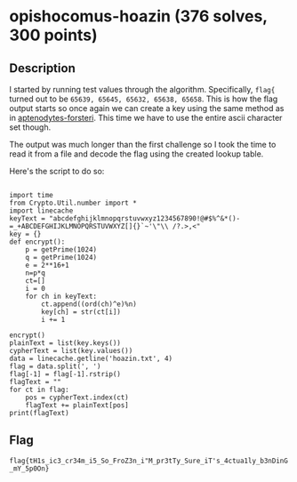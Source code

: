 # opishocomus-hoazin (376 solves, 300 points)
## Description
I started by running test values through the algorithm. Specifically, ``flag{`` turned out to be ``65639, 65645, 65632, 65638, 65658``. This is how the flag output starts so
once again we can create a key using the same method as in [aptenodytes-forsteri](https://github.com/BASHing-thru-challenges/HSCTF-2021-Writeups/tree/main/crypto/aptenodytes-forsteri).
This time we have to use the entire ascii character set though.

The output was much longer than the first challenge so I took the time to read it from a file and decode the flag using the created lookup table.

Here's the script to do so:
```python3

import time
from Crypto.Util.number import *
import linecache
keyText = "abcdefghijklmnopqrstuvwxyz1234567890!@#$%^&*()-=_+ABCDEFGHIJKLMNOPQRSTUVWXYZ[]{}`~'\"\\ /?.>,<"
key = {}
def encrypt():
    p = getPrime(1024)
    q = getPrime(1024)
    e = 2**16+1
    n=p*q
    ct=[]
    i = 0
    for ch in keyText:
        ct.append((ord(ch)^e)%n)
        key[ch] = str(ct[i])
        i += 1

encrypt()
plainText = list(key.keys())
cypherText = list(key.values())
data = linecache.getline('hoazin.txt', 4)
flag = data.split(', ')
flag[-1] = flag[-1].rstrip()
flagText = ""
for ct in flag:
    pos = cypherText.index(ct)
    flagText += plainText[pos]
print(flagText)

```
## Flag
``flag{tH1s_ic3_cr34m_i5_So_FroZ3n_i"M_pr3tTy_Sure_iT's_4ctua1ly_b3nDinG_mY_5p0On}``
